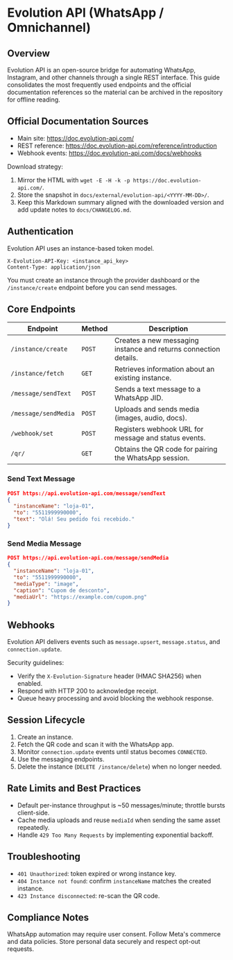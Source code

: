 # Evolution API (WhatsApp / Omnichannel)

## Overview
Evolution API is an open-source bridge for automating WhatsApp, Instagram, and other channels through a single REST interface. This guide consolidates the most frequently used endpoints and the official documentation references so the material can be archived in the repository for offline reading.

## Official Documentation Sources
- Main site: https://doc.evolution-api.com/
- REST reference: https://doc.evolution-api.com/reference/introduction
- Webhook events: https://doc.evolution-api.com/docs/webhooks

Download strategy:
1. Mirror the HTML with `wget -E -H -k -p https://doc.evolution-api.com/`.
2. Store the snapshot in `docs/external/evolution-api/<YYYY-MM-DD>/`.
3. Keep this Markdown summary aligned with the downloaded version and add update notes to `docs/CHANGELOG.md`.

## Authentication
Evolution API uses an instance-based token model.

```http
X-Evolution-API-Key: <instance_api_key>
Content-Type: application/json
```

You must create an instance through the provider dashboard or the `/instance/create` endpoint before you can send messages.

## Core Endpoints
| Endpoint | Method | Description |
|----------|--------|-------------|
| `/instance/create` | `POST` | Creates a new messaging instance and returns connection details. |
| `/instance/fetch` | `GET` | Retrieves information about an existing instance. |
| `/message/sendText` | `POST` | Sends a text message to a WhatsApp JID. |
| `/message/sendMedia` | `POST` | Uploads and sends media (images, audio, docs). |
| `/webhook/set` | `POST` | Registers webhook URL for message and status events. |
| `/qr/` | `GET` | Obtains the QR code for pairing the WhatsApp session. |

### Send Text Message
```json
POST https://api.evolution-api.com/message/sendText
{
  "instanceName": "loja-01",
  "to": "5511999990000",
  "text": "Olá! Seu pedido foi recebido."
}
```

### Send Media Message
```json
POST https://api.evolution-api.com/message/sendMedia
{
  "instanceName": "loja-01",
  "to": "5511999990000",
  "mediaType": "image",
  "caption": "Cupom de desconto",
  "mediaUrl": "https://example.com/cupom.png"
}
```

## Webhooks
Evolution API delivers events such as `message.upsert`, `message.status`, and `connection.update`.

Security guidelines:
- Verify the `X-Evolution-Signature` header (HMAC SHA256) when enabled.
- Respond with HTTP 200 to acknowledge receipt.
- Queue heavy processing and avoid blocking the webhook response.

## Session Lifecycle
1. Create an instance.
2. Fetch the QR code and scan it with the WhatsApp app.
3. Monitor `connection.update` events until status becomes `CONNECTED`.
4. Use the messaging endpoints.
5. Delete the instance (`DELETE /instance/delete`) when no longer needed.

## Rate Limits and Best Practices
- Default per-instance throughput is ~50 messages/minute; throttle bursts client-side.
- Cache media uploads and reuse `mediaId` when sending the same asset repeatedly.
- Handle `429 Too Many Requests` by implementing exponential backoff.

## Troubleshooting
- `401 Unauthorized`: token expired or wrong instance key.
- `404 Instance not found`: confirm `instanceName` matches the created instance.
- `423 Instance disconnected`: re-scan the QR code.

## Compliance Notes
WhatsApp automation may require user consent. Follow Meta's commerce and data policies. Store personal data securely and respect opt-out requests.
